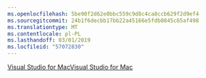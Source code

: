 ```yaml
---
ms.openlocfilehash: 5be90f2d62e0bbc559c9d8c4ca8ccb629f2d9ef4
ms.sourcegitcommit: 24b1f6decbb17bb22a45166e5fdb0845c65af498
ms.translationtype: MT
ms.contentlocale: pl-PL
ms.lasthandoff: 03/01/2019
ms.locfileid: "57072830"
---
```

[<span data-ttu-id="0a863-101">Visual Studio for Mac</span><span class="sxs-lookup"><span data-stu-id="0a863-101">Visual Studio for Mac</span></span>](https://visualstudio.microsoft.com/vs/mac/)
